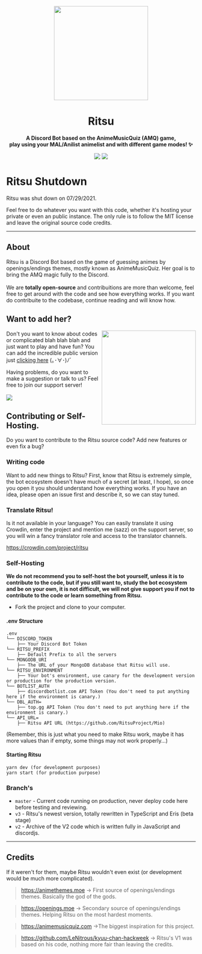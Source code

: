 <p align="center">
<img width=250px src="https://i.imgur.com/d56z25o.png">
</p>
<h1 align="center">
Ritsu
</h1>
   
<p align="center"><b>A Discord Bot based on the AnimeMusicQuiz (AMQ) game, <br>play using your MAL/Anilist animelist and with different game modes! ✨</b></p>

<p align="center">
<a title="Crowdin" target="_blank" href="https://crowdin.com/project/ritsu"><img src="https://badges.crowdin.net/ritsu/localized.svg"></a>
<a href="https://discord.gg/XuDysZg"><img src="https://discordapp.com/api/guilds/764929033723969567/widget.png"></a>
<br>
</p>

# Ritsu Shutdown

Ritsu was shut down on 07/29/2021.

Feel free to do whatever you want with this code, whether it's hosting your private or even an public instance.
The only rule is to follow the MIT license and leave the original source code credits.

---

## About

Ritsu is a Discord Bot based on the game of guessing animes by openings/endings themes, mostly known as AnimeMusicQuiz. Her goal is to bring the AMQ magic fully to the Discord.
<br>
<br>
We are <b>totally open-source</b> and contribuitions are more than welcome, feel free to get around with the code and see how everything works. If you want do contribuite to the codebase, continue reading and will know how. 


## Want to add her? 

<img src="https://i.imgur.com/USCFUYx.png" width=250px align="right">

Don't you want to know about codes or complicated blah blah blah and just want to play and have fun? You can add the incredible public version just [clicking here](https://ritsu.fun/invite)  (｡･∀･)ﾉﾞ

Having problems, do you want to make a suggestion or talk to us? Feel free to join our support server!
<br>
<br>
<a href="https://discord.gg/XuDysZg">
<img src="https://invidget.switchblade.xyz/XuDysZg">
</a>

## Contributing or Self-Hosting.

Do you want to contribute to the Ritsu source code? Add new features or even fix a bug?

### Writing code

Want to add new things to Ritsu? First, know that Ritsu is extremely simple, the bot ecosystem doesn't have much of a secret (at least, I hope), so once you open it you should understand how everything works. If you have an idea, please open an issue first and describe it, so we can stay tuned.

### Translate Ritsu!

Is it not available in your language? You can easily translate it using Crowdin, enter the project and mention me (sazz) on the support server, so you will win a fancy translator role and access to the translator channels.

https://crowdin.com/project/ritsu

### Self-Hosting

**We do not recommend you to self-host the bot yourself, unless it is to contribute to the code, but if you still want to, study the bot ecosystem and be on your own, it is not difficult, we will not give support you if not to contribute to the code or learn something from Ritsu.**

- Fork the project and clone to your computer.

#### .env Structure

```ascii
.env
└── DISCORD_TOKEN
    ├── Your Discord Bot Token
└── RITSU_PREFIX
    ├── Default Prefix to all the servers
└── MONGODB_URI
    ├── The URL of your MongoDB database that Ritsu will use.
└── RITSU_ENVIRONMENT
    ├── Your bot's environment, use canary for the development version or production for the production version.
└── BOTLIST_AUTH
    ├── discordbotlist.com API Token (You don't need to put anything here if the environment is canary.)
└── DBL_AUTH=
    ├── top.gg API Token (You don't need to put anything here if the environment is canary.)
└── API_URL=
    ├── Ritsu API URL (https://github.com/RitsuProject/Mio)
```

(Remember, this is just what you need to make Ritsu work, maybe it has more values ​​than if empty, some things may not work properly...)

#### Starting Ritsu

```
yarn dev (for development purposes)
yarn start (for production purpose)
```

### Branch's

- `master` - Current code running on production, never deploy code here before testing and reviewing.
- `v3` - Ritsu's newest version, totally rewritten in TypeScript and Eris (beta stage)
- `v2` - Archive of the V2 code which is written fully in JavaScript and discordjs.

---

## Credits

If it weren't for them, maybe Ritsu wouldn't even exist (or development would be much more complicated).

> https://animethemes.moe -> First source of openings/endings themes. Basically the god of the gods.

> https://openings.moe -> Secondary source of openings/endings themes. Helping Ritsu on the most hardest moments.

> https://animemusicquiz.com ->The biggest inspiration for this project.

> https://github.com/LeNitrous/kyuu-chan-hackweek -> Ritsu's V1 was based on his code, nothing more fair than leaving the credits.
